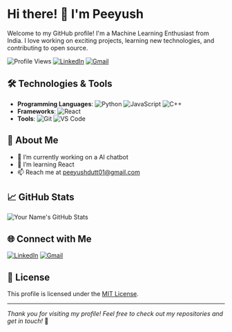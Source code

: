 # Hi there! 👋 I'm Peeyush

Welcome to my GitHub profile! I'm a Machine Learning Enthusiast from India. I love working on exciting projects, learning new technologies, and contributing to open source.

![Profile Views](https://komarev.com/ghpvc/?username=yourusername&color=blue)
[![LinkedIn](https://img.shields.io/badge/-LinkedIn-blue?style=flat&logo=Linkedin&logoColor=white)](www.linkedin.com/in/peeyush-dutt-b35954289)
[![Gmail](https://img.shields.io/badge/-Gmail-c14438?style=flat&logo=Gmail&logoColor=white)](mailto:peeyushdutt01@gmail.com)

## 🛠️ Technologies & Tools

- **Programming Languages**: ![Python](https://img.shields.io/badge/-Python-3776AB?style=flat&logo=python&logoColor=white) ![JavaScript](https://img.shields.io/badge/-JavaScript-F7DF1E?style=flat&logo=javascript&logoColor=black) ![C++](https://img.shields.io/badge/-C++-00599C?style=flat&logo=c%2B%2B&logoColor=white)
- **Frameworks**: ![React](https://img.shields.io/badge/-React-61DAFB?style=flat&logo=react&logoColor=white)
- **Tools**: ![Git](https://img.shields.io/badge/-Git-F05032?style=flat&logo=git&logoColor=white) ![VS Code](https://img.shields.io/badge/-VS%20Code-007ACC?style=flat&logo=visual-studio-code&logoColor=white)

## 🚀 About Me

- 🔭 I’m currently working on a AI chatbot
- 🌱 I’m learning React
- 📫 Reach me at peeyushdutt01@gmail.com

## 📈 GitHub Stats

![Your Name's GitHub Stats](https://github-readme-stats.vercel.app/api?username=yourusername&show_icons=true&theme=radical)


## 🌐 Connect with Me

[![LinkedIn](https://img.shields.io/badge/-LinkedIn-blue?style=flat&logo=Linkedin&logoColor=white)](www.linkedin.com/in/peeyush-dutt-b35954289)
[![Gmail](https://img.shields.io/badge/-Gmail-c14438?style=flat&logo=Gmail&logoColor=white)](mailto:peeyushdutt01@gmail.com)

## 📜 License

This profile is licensed under the [MIT License](LICENSE).

---

*Thank you for visiting my profile! Feel free to check out my repositories and get in touch!* 🚀
